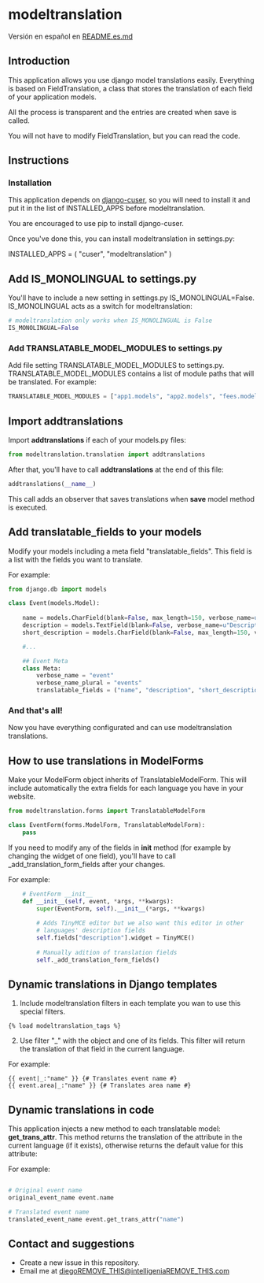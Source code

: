 # modeltranslation

Versión en español en [README.es.md](README.es.md)

## Introduction

This application allows you use django model translations easily. Everything is based on FieldTranslation,
a class that stores the translation of each field of your application models.

All the process is transparent and the entries are created when save is called.

You will not have to modify FieldTranslation, but you can read the code.


## Instructions

### Installation

This application depends on [django-cuser](https://pypi.python.org/pypi/django-cuser),
so you will need to install it and put it in the list of INSTALLED_APPS before modeltranslation.

You are encouraged to use pip to install django-cuser.

Once you've done this, you can install modeltranslation in settings.py:

INSTALLED_APPS = (
  "cuser",
  "modeltranslation"
)

## Add IS_MONOLINGUAL to settings.py

You'll have to include a new setting in settings.py IS_MONOLINGUAL=False. IS_MONOLINGUAL acts as a switch for modeltranslation:

```python
# modeltranslation only works when IS_MONOLINGUAL is False
IS_MONOLINGUAL=False
```

### Add TRANSLATABLE_MODEL_MODULES to settings.py

Add file setting TRANSLATABLE_MODEL_MODULES to settings.py. TRANSLATABLE_MODEL_MODULES contains a list of module paths that will be translated. For example:
	
```python
TRANSLATABLE_MODEL_MODULES = ["app1.models", "app2.models", "fees.models", "menus.models", ...]
```

## Import addtranslations

Import **addtranslations** if each of your models.py files:

```python
from modeltranslation.translation import addtranslations
```

After that, you'll have to call **addtranslations** at the end of this file:

```python
addtranslations(__name__)
```

This call adds an observer that saves translations when **save** model method is executed.

## Add translatable_fields to your models

Modify your models including a meta field "translatable_fields". This field is a list with the fields you want to translate.

For example:

```python
from django.db import models

class Event(models.Model):
	
	name = models.CharField(blank=False, max_length=150, verbose_name=u"Name", help_text=u"Name of the event.")
	description = models.TextField(blank=False, verbose_name=u"Description", help_text=u"Long description of the event.")
	short_description = models.CharField(blank=False, max_length=150, verbose_name=u"Short description", help_text=u"Short description of the event.")

	#...

	## Event Meta
	class Meta:
		verbose_name = "event"
		verbose_name_plural = "events"
		translatable_fields = ("name", "description", "short_description")

```

### And that's all!

Now you have everything configurated and can use modeltranslation translations.


## How to use translations in ModelForms

Make your ModelForm object inherits of TranslatableModelForm. This will
include automatically the extra fields for each language you have in
your website.

```python
from modeltranslation.forms import TranslatableModelForm

class EventForm(forms.ModelForm, TranslatableModelForm):
	pass
```

If you need to modify any of the fields in __init__ method (for example
by changing the widget of one field), you'll have to call
_add_translation_form_fields after your changes.

For example:

```python
	# EventForm __init__ 
	def __init__(self, event, *args, **kwargs):
		super(EventForm, self).__init__(*args, **kwargs)
		
		# Adds TinyMCE editor but we also want this editor in other
		# languages' description fields
		self.fields["description"].widget = TinyMCE()
		
		# Manually adition of translation fields
		self._add_translation_form_fields()
```

## Dynamic translations in Django templates

1. Include modeltranslation filters in each template you wan to use this special filters.

```django
{% load modeltranslation_tags %}
```

2. Use filter "_" with the object and one of its fields. This filter will
return the translation of that field in the current language.

For example: 

```django
{{ event|_:"name" }} {# Translates event name #}
{{ event.area|_:"name" }} {# Translates area name #}
```

## Dynamic translations in code

This application injects a new method to each translatable model: **get_trans_attr**.
This method returns the translation of the attribute in the current language (if it exists),
otherwise returns the default value for this attribute:

For example: 
```python

# Original event name
original_event_name event.name

# Translated event name
translated_event_name event.get_trans_attr("name")
```

## Contact and suggestions

- Create a new issue in this repository.
- Email me at diegoREMOVE_THIS@intelligeniaREMOVE_THIS.com

